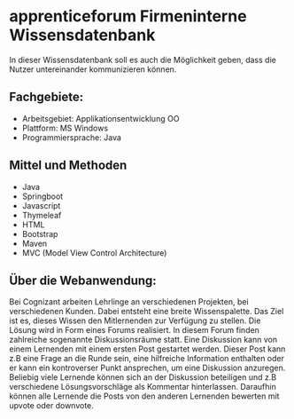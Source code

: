 # apprenticeforum Firmeninterne Wissensdatenbank

In dieser Wissensdatenbank soll es auch die Möglichkeit geben, dass die Nutzer untereinander kommunizieren können.

Fachgebiete:
----------------------
* Arbeitsgebiet: Applikationsentwicklung OO
* Plattform: MS Windows
* Programmiersprache: Java

Mittel und Methoden
---------------------
* Java
* Springboot
* Javascript
* Thymeleaf
* HTML
* Bootstrap
* Maven
* MVC (Model View Control Architecture)

Über die Webanwendung:
-----------------------
Bei Cognizant arbeiten Lehrlinge an verschiedenen Projekten, bei verschiedenen Kunden. Dabei entsteht eine breite Wissenspalette. 
Das Ziel ist es, dieses Wissen den Mitlernenden zur Verfügung zu stellen. Die Lösung wird in Form eines Forums realisiert. 
In diesem Forum finden zahlreiche sogenannte Diskussionsräume statt. Eine Diskussion kann von einem Lernenden mit einem ersten Post gestartet werden. 
Dieser Post kann z.B eine Frage an die Runde sein, eine hilfreiche Information enthalten oder er kann ein kontroverser Punkt ansprechen, um eine Diskussion anzuregen. 
Beliebig viele Lernende können sich an der Diskussion beteiligen und z.B verschiedene Lösungsvorschläge als Kommentar hinterlassen. 
Daraufhin können alle Lernende die Posts von den anderen Lernenden bewerten mit upvote oder downvote.
